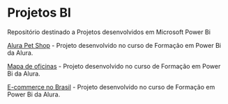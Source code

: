 # Projetos BI
Repositório destinado a Projetos desenvolvidos em Microsoft Power Bi

<a href="https://app.powerbi.com/view?r=eyJrIjoiZjI2ZTczNDEtZThjMi00NmQ1LTg5MTYtNDg2YWRhYzE3MjYzIiwidCI6IjRmYmUwOTk5LTcxNTQtNDVjOC1hYWJhLTQ3NzBiYTZjM2RmMSJ9&pageName=ReportSection">Alura Pet Shop</a> - Projeto desenvolvido no curso de Formação em Power Bi da Alura.

<a href="https://app.powerbi.com/view?r=eyJrIjoiYjc1NjBhZWItOTAzNy00NTc3LTg4YWYtYmY3Zjc3MzBhZjcyIiwidCI6IjRmYmUwOTk5LTcxNTQtNDVjOC1hYWJhLTQ3NzBiYTZjM2RmMSJ9&pageName=ReportSection">Mapa de oficinas</a> - Projeto desenvolvido no curso de Formação em Power Bi da Alura.

<a href="https://app.powerbi.com/view?r=eyJrIjoiMTQxMmE1MTktMmJlMy00ZjI2LTg5ZGEtMTg1YjVlNDliM2E2IiwidCI6IjRmYmUwOTk5LTcxNTQtNDVjOC1hYWJhLTQ3NzBiYTZjM2RmMSJ9">E-commerce no Brasil</a> - Projeto desenvolvido no curso de Formação em Power Bi da Alura.
         
         

